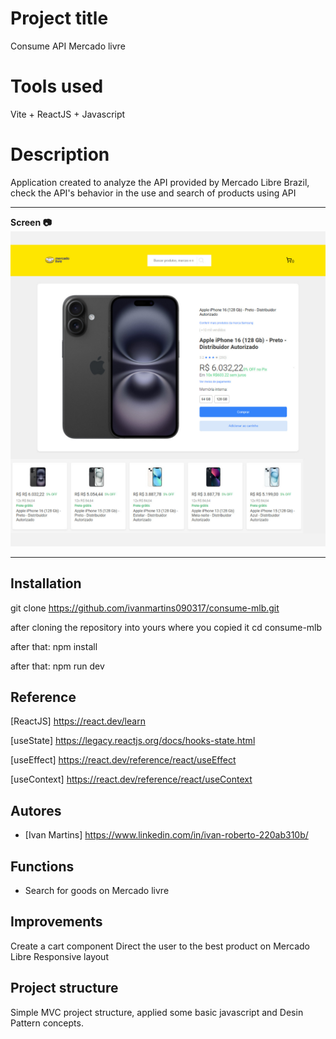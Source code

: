 # Project title

Consume API Mercado livre

# Tools used

Vite + ReactJS + Javascript

# Description

Application created to analyze the API provided by Mercado Libre Brazil, check the API's behavior in the use and search of products using API

---

**Screen 📷**
![alt text](./src/public/capa-projeto.png)

---

## Installation

git clone https://github.com/ivanmartins090317/consume-mlb.git

after cloning the repository into yours where you copied it
cd consume-mlb

after that:
npm install

after that:
npm run dev

## Reference

[ReactJS] https://react.dev/learn

[useState] https://legacy.reactjs.org/docs/hooks-state.html

[useEffect] https://react.dev/reference/react/useEffect

[useContext] https://react.dev/reference/react/useContext

## Autores

- [Ivan Martins] https://www.linkedin.com/in/ivan-roberto-220ab310b/

## Functions

- Search for goods on Mercado livre

## Improvements

Create a cart component
Direct the user to the best product on Mercado Libre
Responsive layout

## Project structure

Simple MVC project structure,
applied some basic javascript and Desin Pattern concepts.
